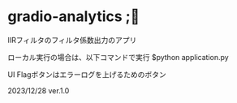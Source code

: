 # gradio-analytics ;👀
IIRフィルタのフィルタ係数出力のアプリ

ローカル実行の場合は、以下コマンドで実行
$python application.py

UI Flagボタンはエラーログを上げるためのボタン

2023/12/28 ver.1.0

